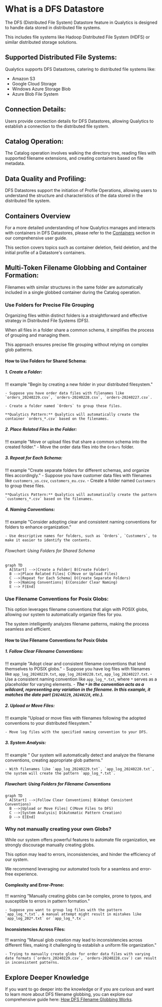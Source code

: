 # What is a DFS Datastore

The DFS (Distributed File System) Datastore feature in Qualytics is designed to handle data stored in distributed file systems. 

This includes file systems like Hadoop Distributed File System (HDFS) or similar distributed storage solutions.

## Supported Distributed File Systems:

Qualytics supports DFS Datastores, catering to distributed file systems like:

- Amazon S3
- Google Cloud Storage
- Windows Azure Storage Blob
- Azure Blob File System

## Connection Details:

Users provide connection details for DFS Datastores, allowing Qualytics to establish a connection to the distributed file system.

## Catalog Operation:

The Catalog operation involves walking the directory tree, reading files with supported filename extensions, and creating containers based on file metadata.

## Data Quality and Profiling:

DFS Datastores support the initiation of Profile Operations, allowing users to understand the structure and characteristics of the data stored in the distributed file system.

## Containers Overview

For a more detailed understanding of how Qualytics manages and interacts with containers in DFS Datastores, please refer to the [Containers](/userguide/container/what-is-container) section in our comprehensive user guide. 

This section covers topics such as container deletion, field deletion, and the initial profile of a Datastore's containers.

## Multi-Token Filename Globbing and Container Formation:

Filenames with similar structures in the same folder are automatically included in a single globbed container during the Catalog operation.

### Use Folders for Precise File Grouping

Organizing files within distinct folders is a straightforward and effective strategy in Distributed File Systems (DFS). 

When all files in a folder share a common schema, it simplifies the process of grouping and managing them. 

This approach ensures precise file grouping without relying on complex glob patterns.

#### How to Use Folders for Shared Schema:

##### 1. **Create a Folder:**

!!! example "Begin by creating a new folder in your distributed filesystem."

    - Suppose you have order data files with filenames like `orders_20240229.csv`, `orders-20240228.csv`, `orders-20240227.csv`.

    - Create a folder named `Orders` to group these files.

    **Qualytics Pattern:** Qualytics will automatically create the container `orders_*.csv` based on the filenames.

##### 2. **Place Related Files in the Folder:**

!!! example "Move or upload files that share a common schema into the created folder."
     - Move the order data files into the `Orders` folder.

##### 3. **Repeat for Each Schema:**

!!! example "Create separate folders for different schemas, and organize files accordingly."
    - Suppose you have customer data files with filenames like `customers_us.csv`, `customers_eu.csv`.
    - Create a folder named `Customers` to group these files.

    **Qualytics Pattern:** Qualytics will automatically create the pattern `customers_*.csv` based on the filenames.

##### 4. **Naming Conventions:**

!!! example "Consider adopting clear and consistent naming conventions for folders to enhance organization."

    - Use descriptive names for folders, such as `Orders`, `Customers`, to make it easier to identify the contents.

###### Flowchart: Using Folders for Shared Schema

```mermaid
graph TD
  A[Start] -->|Create a Folder| B(Create Folder)
  B -->|Place Related Files| C(Move or Upload Files)
  C -->|Repeat for Each Schema| D(Create Separate Folders)
  D -->|Naming Conventions| E(Consider Clear Naming)
  E --> F[End]
```

### Use Filename Conventions for Posix Globs:

This option leverages filename conventions that align with POSIX globs, allowing our system to automatically organize files for you. 

The system intelligently analyzes filename patterns, making the process seamless and efficient.

#### How to Use Filename Conventions for Posix Globs

##### 1. **Follow Clear Filename Conventions:**

!!! example "Adopt clear and consistent filename conventions that lend themselves to POSIX globs."
    - Suppose you have log files with filenames like `app_log_20240229.txt`, `app_log_20240228.txt`, `app_log_20240227.txt`.
    - Use a consistent naming convention like `app_log_*.txt`, where `*` serves as a placeholder for varying elements.
    - _**The `*` in the convention acts as a wildcard, representing any variation in the filename. In this example, it matches the date part (`20240229`, `20240228`, etc.).**_

##### 2. **Upload or Move Files:**

!!! example "Upload or move files with filenames following the adopted conventions to your distributed filesystem."

    - Move log files with the specified naming convention to your DFS.

##### 3. **System Analysis:**

!!! example " Our system will automatically detect and analyze the filename conventions, creating appropriate glob patterns."

    - With filenames like `app_log_20240229.txt`, `app_log_20240228.txt`, the system will create the pattern `app_log_*.txt`.

##### Flowchart: Using Folders for Filename Conventions

```mermaid
graph TD
  A[Start] -->|Follow Clear Conventions| B(Adopt Consistent Conventions)
  B -->|Upload or Move Files| C(Move Files to DFS)
  C -->|System Analysis| D(Automatic Pattern Creation)
  D --> E[End]
```

### Why not manually creating your own Globs?

While our system offers powerful features to automate file organization, we strongly discourage manually creating globs. 

This option may lead to errors, inconsistencies, and hinder the efficiency of our system. 

We recommend leveraging our automated tools for a seamless and error-free experience.

#### Complexity and Error-Prone:

!!! warning "Manually creating globs can be complex, prone to typos, and susceptible to errors in pattern formation."

    - Suppose you want to group log files with the pattern `app_log_*.txt`. A manual attempt might result in mistakes like `app_log_202*.txt` or `app_log_*.tx`.


#### Inconsistencies Across Files:

!!! warning "Manual glob creation may lead to inconsistencies across different files, making it challenging to establish a uniform file organization."

    - Trying to manually create globs for order data files with varying date formats (`orders_20240229.csv`, `orders-20240228.csv`) can result in inconsistent patterns.

## Explore Deeper Knowledge

If you want to go deeper into the knowledge or if you are curious and want to learn more about DFS filename globbing, you can explore our comprehensive guide here: [How DFS Filename Globbing Works](/userguide/dfs-globbing/how-dfs-filename-globbing-works).
